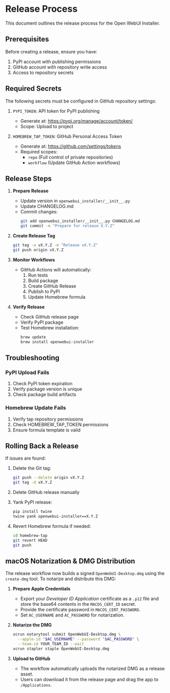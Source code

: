# Release Process

This document outlines the release process for the Open WebUI Installer.

## Prerequisites

Before creating a release, ensure you have:

1. PyPI account with publishing permissions
2. GitHub account with repository write access
3. Access to repository secrets

## Required Secrets

The following secrets must be configured in GitHub repository settings:

1. `PYPI_TOKEN`: API token for PyPI publishing
   - Generate at: https://pypi.org/manage/account/token/
   - Scope: Upload to project

2. `HOMEBREW_TAP_TOKEN`: GitHub Personal Access Token
   - Generate at: https://github.com/settings/tokens
   - Required scopes: 
     * `repo` (Full control of private repositories)
     * `workflow` (Update GitHub Action workflows)

## Release Steps

1. **Prepare Release**
   - Update version in `openwebui_installer/__init__.py`
   - Update CHANGELOG.md
   - Commit changes:
     ```bash
     git add openwebui_installer/__init__.py CHANGELOG.md
     git commit -m "Prepare for release X.Y.Z"
     ```

2. **Create Release Tag**
   ```bash
   git tag -a vX.Y.Z -m "Release vX.Y.Z"
   git push origin vX.Y.Z
   ```

3. **Monitor Workflows**
   - GitHub Actions will automatically:
     1. Run tests
     2. Build package
     3. Create GitHub Release
     4. Publish to PyPI
     5. Update Homebrew formula

4. **Verify Release**
   - Check GitHub release page
   - Verify PyPI package
   - Test Homebrew installation:
     ```bash
     brew update
     brew install openwebui-installer
     ```

## Troubleshooting

### PyPI Upload Fails
1. Check PyPI token expiration
2. Verify package version is unique
3. Check package build artifacts

### Homebrew Update Fails
1. Verify tap repository permissions
2. Check HOMEBREW_TAP_TOKEN permissions
3. Ensure formula template is valid

## Rolling Back a Release

If issues are found:

1. Delete the Git tag:
   ```bash
   git push --delete origin vX.Y.Z
   git tag -d vX.Y.Z
   ```

2. Delete GitHub release manually

3. Yank PyPI release:
   ```bash
   pip install twine
   twine yank openwebui-installer==X.Y.Z
   ```

4. Revert Homebrew formula if needed:
   ```bash
   cd homebrew-tap
   git revert HEAD
   git push
   ```

## macOS Notarization & DMG Distribution

The release workflow now builds a signed `OpenWebUI-Desktop.dmg` using the
`create-dmg` tool. To notarize and distribute this DMG:

1. **Prepare Apple Credentials**
   - Export your *Developer ID Application* certificate as a `.p12` file and
     store the base64 contents in the `MACOS_CERT_ID` secret.
   - Provide the certificate password in `MACOS_CERT_PASSWORD`.
   - Set `AC_USERNAME` and `AC_PASSWORD` for notarization.

2. **Notarize the DMG**
   ```bash
   xcrun notarytool submit OpenWebUI-Desktop.dmg \
     --apple-id "$AC_USERNAME" --password "$AC_PASSWORD" \
     --team-id YOUR_TEAM_ID --wait
   xcrun stapler staple OpenWebUI-Desktop.dmg
   ```

3. **Upload to GitHub**
   - The workflow automatically uploads the notarized DMG as a release asset.
   - Users can download it from the release page and drag the app to `/Applications`.
